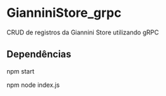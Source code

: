 # GianniniStore_grpc
CRUD de registros da Giannini Store utilizando gRPC


## Dependências

npm start

npm node index.js


